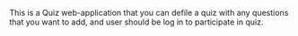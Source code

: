 This is a Quiz web-application that you can defile a quiz with any questions that you want to add, and user should be log in to participate in quiz.
